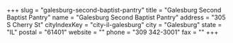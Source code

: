 +++
slug = "galesburg-second-baptist-pantry"
title = "Galesburg Second Baptist Pantry"
name = "Galesburg Second Baptist Pantry"
address = "305 S Cherry St"
cityIndexKey = "city-il-galesburg"
city = "Galesburg"
state = "IL"
postal = "61401"
website = ""
phone = "309 342-3001"
fax = ""
+++
